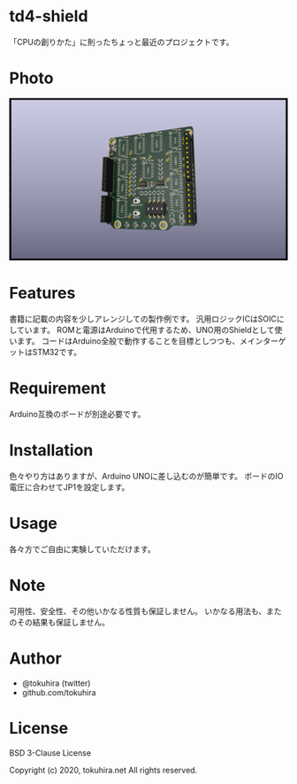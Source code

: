 # td4-shield

「CPUの創りかた」に則ったちょっと最近のプロジェクトです。

# Photo

![実際にはまだ製造していないrev.1の想像図](boards/td4-shield-rev.1/td4-shield.png "3d_view")

# Features

書籍に記載の内容を少しアレンジしての製作例です。
汎用ロジックICはSOICにしています。
ROMと電源はArduinoで代用するため、UNO用のShieldとして使います。
コードはArduino全般で動作することを目標としつつも、メインターゲットはSTM32です。

# Requirement

Arduino互換のボードが別途必要です。

# Installation

色々やり方はありますが、Arduino UNOに差し込むのが簡単です。
ボードのIO電圧に合わせてJP1を設定します。

# Usage

各々方でご自由に実験していただけます。

# Note

可用性、安全性、その他いかなる性質も保証しません。
いかなる用法も、またのその結果も保証しません。

# Author

* @tokuhira (twitter)
* github.com/tokuhira

# License

BSD 3-Clause License

Copyright (c) 2020, tokuhira.net
All rights reserved.
